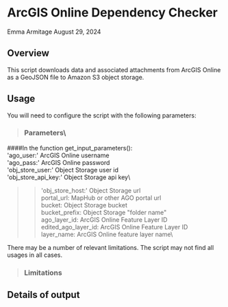 # ArcGIS Online Dependency Checker
Emma Armitage
August 29, 2024

## Overview
This script downloads data and associated attachments from ArcGIS Online as a GeoJSON file to Amazon S3 object storage.

## Usage
You will need to configure the script with the following parameters:

> ### Parameters\
####In the function get_input_parameters():\
'ago_user:' ArcGIS Online username\
'ago_pass:' ArcGIS Online password\
'obj_store_user:' Object Storage user id\
'obj_store_api_key:' Object Storage api key\
>> 'obj_store_host:' Object Storage url\
> portal_url: MapHub or other AGO portal url\
> bucket: Object Storage bucket\
> bucket_prefix: Object Storage "folder name"\
> ago_layer_id: ArcGIS Online Feature Layer ID\
> edited_ago_layer_id: ArcGIS Online Feature Layer ID\
> layer_name: ArcGIS Online feature layer name\

There may be a number of relevant limitations. The script may not find all usages in all cases.
> ### Limitations


## Details of output


